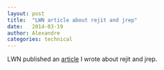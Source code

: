 ```yaml
---
layout: post
title:  "LWN article about rejit and jrep"
date:   2014-03-19
author: Alexandre
categories: technical
---
```


LWN published an [article][lwn article] I wrote about rejit and jrep.

[lwn article]: http://lwn.net/Articles/589009/
